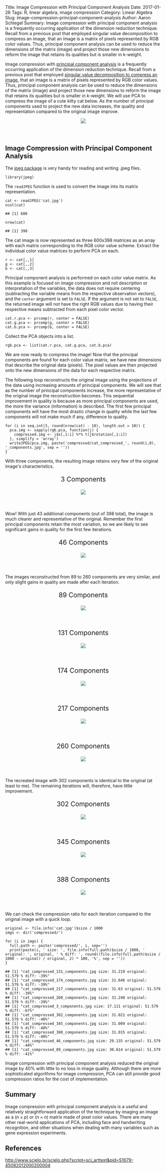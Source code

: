 Title: Image Compression with Principal Component Analysis
Date: 2017-01-26
Tags: R, linear algebra, image compression
Category: Linear Algebra
Slug: image-compression-principal-component-analysis
Author: Aaron Schlegel
Summary: Image compression with principal component
analysis is a frequently occurring application
of the dimension reduction technique. Recall from a previous post that
employed singular value decomposition to compress an image, that an image 
is a matrix of pixels represented by RGB color values. Thus, principal 
component analysis can be used to reduce the dimensions of the matrix 
(image) and project those new dimensions to reform the image that retains 
its qualities but is smaller in k-weight.

Image compression with [principal component
analysis](https://aaronschlegel.me/principal-component-analysis-r-example.html) is a frequently occurring application
of the dimension reduction technique. Recall from a previous post that
employed [singular value decomposition to compress an
image](https://aaronschlegel.me/image-compression-singular-value-decomposition.html), that an image is a matrix of pixels
represented by RGB color values. Thus, principal component analysis can
be used to reduce the dimensions of the matrix (image) and project those
new dimensions to reform the image that retains its qualities but is
smaller in k-weight. We will use PCA to compress the image of a cute
kitty cat below. As the number of principal components used to project
the new data increases, the quality and representation compared to the
original image improve.

<div style="text-align:center; padding-bottom: 25px" markdown="1">

![](figure/pca_image_compression/cat.jpg)

</div>

Image Compression with Principal Component Analysis
---------------------------------------------------

The [jpeg
package](https://cran.r-project.org/web/packages/jpeg/jpeg.pdf) is very
handy for reading and writing .jpeg files.

``` {.r}
library(jpeg)
```

The `readJPEG` function is used to convert the image into its matrix
representation.

``` {.r}
cat <- readJPEG('cat.jpg')
ncol(cat)
```

    ## [1] 600

``` {.r}
nrow(cat)
```

    ## [1] 398

The cat image is now represented as three 600x398 matrices as an array
with each matrix corresponding to the RGB color value scheme. Extract
the individual color value matrices to perform PCA on each.

``` {.r}
r <- cat[,,1]
g <- cat[,,2]
b <- cat[,,3]
```

Principal component analysis is performed on each color value matrix. As
this example is focused on image compression and not description or
interpretation of the variables, the data does not require centering
(subtracting the variable means from the respective observation
vectors), and the `center` argument is set to `FALSE`. If the argument
is not set to `FALSE`, the returned image will not have the right RGB
values due to having their respective means subtracted from each pixel
color vector.

``` {.r}
cat.r.pca <- prcomp(r, center = FALSE)
cat.g.pca <- prcomp(g, center = FALSE)
cat.b.pca <- prcomp(b, center = FALSE)
```

Collect the PCA objects into a list.

``` {.r}
rgb.pca <- list(cat.r.pca, cat.g.pca, cat.b.pca)
```

We are now ready to compress the image! Now that the principal
components are found for each color value matrix, we have new dimensions
that describe the original data (pixels). The pixel values are then
projected onto the new dimensions of the data for each respective
matrix.

The following loop reconstructs the original image using the projections
of the data using increasing amounts of principal components. We will
see that as the number of principal components increase, the more
representative of the original image the reconstruction becomes. This
sequential improvement in quality is because as more principal
components are used, the more the variance (information) is described.
The first few principal components will have the most drastic change in
quality while the last few components will not make much if any,
difference to quality.

``` {.r}
for (i in seq.int(3, round(nrow(cat) - 10), length.out = 10)) {
  pca.img <- sapply(rgb.pca, function(j) {
    compressed.img <- j$x[,1:i] %*% t(j$rotation[,1:i])
  }, simplify = 'array')
  writeJPEG(pca.img, paste('compressed/cat_compressed_', round(i,0), '_components.jpg', sep = ''))
}
```

With three components, the resulting image retains very few of the
original image's characteristics.

<p style="text-align: center; font-size: 1.5em;">
3 Components
</p>
<div style="text-align:center; padding-bottom: 25px" markdown="1">

![](figure/pca_image_compression/compressed/cat_compressed_3_components.jpg)

</div>

Wow! With just 43 additional components (out of 398 total), the image is
much clearer and representative of the original. Remember the first
principal components retain the most variation, so we are likely to see
significant gains in quality for the first few iterations.

<p style="text-align: center; font-size: 1.5em;">
46 Components
</p>
<div style="text-align:center; padding-bottom: 25px" markdown="1">

![](figure/pca_image_compression/compressed/cat_compressed_46_components.jpg)

</div>

The images reconstructed from 89 to 260 components are very similar, and
only slight gains in quality are made after each iteration.

<p style="text-align: center; font-size: 1.5em;">
89 Components
</p>
<div style="text-align:center; padding-bottom: 25px" markdown="1">

![](figure/pca_image_compression/compressed/cat_compressed_89_components.jpg)

</div>

<p style="text-align: center; font-size: 1.5em;">
131 Components
</p>
<div style="text-align:center; padding-bottom: 25px" markdown="1">

![](figure/pca_image_compression/compressed/cat_compressed_131_components.jpg)

</div>

<p style="text-align: center; font-size: 1.5em;">
174 Components
</p>
<div style="text-align:center; padding-bottom: 25px" markdown="1">

![](figure/pca_image_compression/compressed/cat_compressed_174_components.jpg)

</div>

<p style="text-align: center; font-size: 1.5em;">
217 Components
</p>
<div style="text-align:center; padding-bottom: 25px" markdown="1">

![](figure/pca_image_compression/compressed/cat_compressed_217_components.jpg)

</div>

<p style="text-align: center; font-size: 1.5em;">
260 Components
</p>
<div style="text-align:center; padding-bottom: 25px" markdown="1">

![](figure/pca_image_compression/compressed/cat_compressed_260_components.jpg)

</div>

The recreated image with 302 components is identical to the original (at
least to me). The remaining iterations will, therefore, have little
improvement.

<p style="text-align: center; font-size: 1.5em;">
302 Components
</p>
<div style="text-align:center; padding-bottom: 25px" markdown="1">

![](figure/pca_image_compression/compressed/cat_compressed_302_components.jpg)

</div>

<p style="text-align: center; font-size: 1.5em;">
345 Components
</p>
<div style="text-align:center; padding-bottom: 25px" markdown="1">

![](figure/pca_image_compression/compressed/cat_compressed_345_components.jpg)

</div>

<p style="text-align: center; font-size: 1.5em;">
388 Components
</p>
<div style="text-align:center; padding-bottom: 25px" markdown="1">

![](figure/pca_image_compression/compressed/cat_compressed_388_components.jpg)

</div>

We can check the compression ratio for each iteration compared to the
original image with a quick loop.

``` {.r}
original <- file.info('cat.jpg')$size / 1000
imgs <- dir('compressed/')

for (i in imgs) {
  full.path <- paste('compressed/', i, sep='')
  print(paste(i, ' size: ', file.info(full.path)$size / 1000, ' original: ', original, ' % diff: ', round((file.info(full.path)$size / 1000 - original) / original, 2) * 100, '%', sep = ''))
}
```

    ## [1] "cat_compressed_131_components.jpg size: 31.219 original: 51.579 % diff: -39%"
    ## [1] "cat_compressed_174_components.jpg size: 31.646 original: 51.579 % diff: -39%"
    ## [1] "cat_compressed_217_components.jpg size: 31.63 original: 51.579 % diff: -39%"
    ## [1] "cat_compressed_260_components.jpg size: 31.248 original: 51.579 % diff: -39%"
    ## [1] "cat_compressed_3_components.jpg size: 17.111 original: 51.579 % diff: -67%"
    ## [1] "cat_compressed_302_components.jpg size: 31.021 original: 51.579 % diff: -40%"
    ## [1] "cat_compressed_345_components.jpg size: 31.009 original: 51.579 % diff: -40%"
    ## [1] "cat_compressed_388_components.jpg size: 31.015 original: 51.579 % diff: -40%"
    ## [1] "cat_compressed_46_components.jpg size: 29.135 original: 51.579 % diff: -44%"
    ## [1] "cat_compressed_89_components.jpg size: 30.614 original: 51.579 % diff: -41%"

Image compression with principal component analysis reduced the original
image by 40% with little to no loss in image quality. Although there are
more sophisticated algorithms for image compression, PCA can still
provide good compression ratios for the cost of implementation.

Summary
-------

Image compression with principal component analysis is a useful and
relatively straightforward application of the technique by imaging an
image as a $(n \times p)$ or $(n \times n)$ matrix made of pixel color
values. There are many other real-world applications of PCA, including
face and handwriting recognition, and other situations when dealing with
many variables such as gene expression experiments.

References
----------

<http://www.scielo.br/scielo.php?script=sci_arttext&pid=S1679-45082012000200004>
